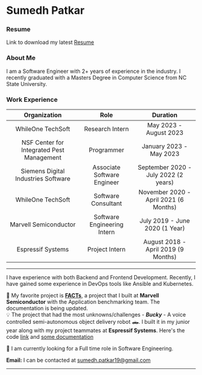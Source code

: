 # Sumedh Patkar

### Resume
Link to download my latest [Resume](https://drive.google.com/file/d/1EpxjwPZGPvGuZ51nnZmzVzEOiTrvTDj2/view?usp=share_link)

### About Me

I am a Software Engineer with 2+ years of experience in the industry. I recently graduated with a Masters Degree in Computer Science from NC State University.

### Work Experience

|                Organization               |             Role            |                Duration               |
|:-----------------------------------------:|:---------------------------:|:-------------------------------------:|
|             WhileOne TechSoft             |       Research Intern       |         May 2023 - August 2023        |
| NSF Center for Integrated Pest Management |          Programmer         |         January 2023 - May 2023       |
|    Siemens Digital Industries Software    | Associate Software Engineer |  September 2020 - July 2022 (2 years) |
|             WhileOne TechSoft             |     Software Consultant     | November 2020 - April 2021 (6 Months) |
|           Marvell Semiconductor           | Software Engineering Intern |     July 2019 - June 2020 (1 Year)    |
|             Espressif Systems             |        Project Intern       |  August 2018 - April 2019 (9 Months)  |

---

I have experience with both Backend and Frontend Development. Recently, I have gained some experience in DevOps tools like Ansible and Kubernetes.

👑 My favorite project is [**FACTs**](https://github.com/Sumedh-Patkar/BenchmarkingDiffTool), a project that I built at **Marvell Semiconductor** with the Application benchmarking team. The documentation is being updated.  
💡 The project that had the most unknowns/challenges - ***Bucky*** - A voice controlled semi-autonomous object delivery robot 🛻. I built it in my junior year along with my project teammates at **Espressif Systems**. Here's the code [link](https://github.com/Ronit-j/Bucky) and [some documentation](https://docs.google.com/document/d/1F9a7XMYrP_Ipbk7eHiBAKLD-HhrGJjSO3n7lAkVn6Kw/edit?usp=sharing)

🔭 I am currently looking for a Full time role in Software Engineering. 

**Email:** I can be contacted at [sumedh.patkar19@gmail.com](mailto:sumedh.patkar19@gmail.com)

---

<!--
**Sumedh-Patkar/Sumedh-Patkar** is a ✨ _special_ ✨ repository because its `README.md` (this file) appears on your GitHub profile.

Here are some ideas to get you started:

### Hi there 👋
- 🔭 I’m currently working on ...
- 🌱 I’m currently learning ...
- 👯 I’m looking to collaborate on ...
- 🤔 I’m looking for help with ...
- 💬 Ask me about ...
- 📫 How to reach me: ...
- 😄 Pronouns: ...
- ⚡ Fun fact: ...
-->
